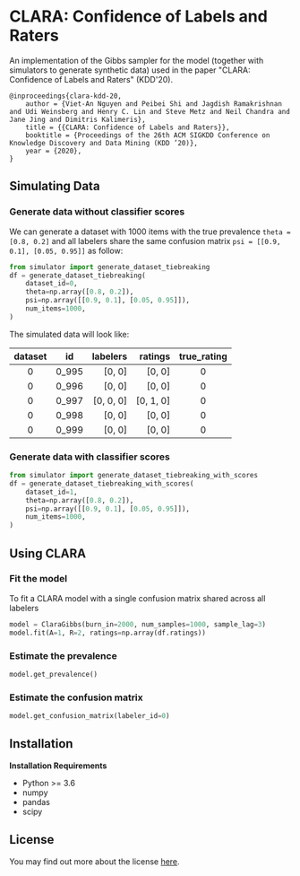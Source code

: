 # CLARA: Confidence of Labels and Raters

An implementation of the Gibbs sampler for the model (together with simulators to generate synthetic data) used in the paper "CLARA: Confidence of Labels and Raters" (KDD'20).

```
@inproceedings{clara-kdd-20,
    author = {Viet-An Nguyen and Peibei Shi and Jagdish Ramakrishnan and Udi Weinsberg and Henry C. Lin and Steve Metz and Neil Chandra and Jane Jing and Dimitris Kalimeris},
    title = {{CLARA: Confidence of Labels and Raters}},
    booktitle = {Proceedings of the 26th ACM SIGKDD Conference on Knowledge Discovery and Data Mining (KDD ’20)},
    year = {2020},
}
```

## Simulating Data

### Generate data without classifier scores

We can generate a dataset with 1000 items with the true prevalence `theta = [0.8, 0.2]` and all labelers share the same confusion matrix `psi = [[0.9, 0.1], [0.05, 0.95]]` as follow:

``` python
from simulator import generate_dataset_tiebreaking
df = generate_dataset_tiebreaking(
    dataset_id=0,
    theta=np.array([0.8, 0.2]),
    psi=np.array([[0.9, 0.1], [0.05, 0.95]]),
    num_items=1000,
)
```

The simulated data will look like:

| dataset | id    |  labelers |   ratings | true_rating |
|:-------:|-------|----------:|----------:|:-----------:|
|    0    | 0_995 |    [0, 0] |    [0, 0] |      0      |
|    0    | 0_996 |    [0, 0] |    [0, 0] |      0      |
|    0    | 0_997 | [0, 0, 0] | [0, 1, 0] |      0      |
|    0    | 0_998 |    [0, 0] |    [0, 0] |      0      |
|    0    | 0_999 |    [0, 0] |    [0, 0] |      0      |

### Generate data with classifier scores

``` python
from simulator import generate_dataset_tiebreaking_with_scores
df = generate_dataset_tiebreaking_with_scores(
    dataset_id=1,
    theta=np.array([0.8, 0.2]),
    psi=np.array([[0.9, 0.1], [0.05, 0.95]]),
    num_items=1000,
)
```

## Using CLARA

### Fit the model

To fit a CLARA model with a single confusion matrix shared across all labelers

``` python
model = ClaraGibbs(burn_in=2000, num_samples=1000, sample_lag=3)
model.fit(A=1, R=2, ratings=np.array(df.ratings))
```

### Estimate the prevalence

``` python
model.get_prevalence()
```

### Estimate the confusion matrix

``` python
model.get_confusion_matrix(labeler_id=0)
```

## Installation

**Installation Requirements**

* Python >= 3.6
* numpy
* pandas
* scipy

## License

You may find out more about the license [here](LICENSE).
